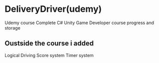 # DeliveryDriver(udemy)
 Udemy course Complete C# Unity Game Developer course progress and storage 
## Oustside the course i added
 Logical Driving
 Score system
 Timer system
